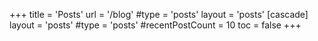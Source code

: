 +++
title = 'Posts'
url = '/blog'
#type = 'posts'
layout = 'posts'
[cascade]
layout = 'posts'
#type = 'posts'
#recentPostCount = 10
toc = false
+++